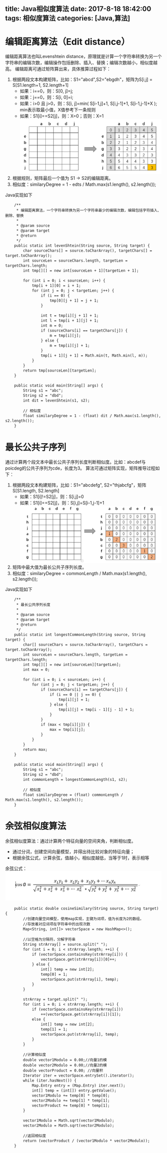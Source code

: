 title: Java相似度算法
date: 2017-8-18 18:42:00
tags: 相似度算法
categories: [Java,算法]
---

# 编辑距离算法（Edit distance）
编辑距离算法也叫Levenshtein distance，原理就是计算一个字符串转换为另一个字符串的编辑次数，编辑操作包括删除、插入、替换；编辑次数越小，相似度越高。
编辑距离可通过矩阵算出来，具体推算过程如下：
1. 根据两段文本构建矩阵，比如：S1="abcd",S2="ebgdh"，矩阵为S[i,j] = S[S1.length+1, S2.length+1]
    * 如果：i==0，则：S[0, j]=j; 
    * 如果：j==0，则：S[i, 0]=i;
    * 如果：i>0 且 j>0，则：S[i, j]=min( S[i-1,j]+1, S[i,j-1]+1, S[i-1,j-1]+X );  min表示取最小值，X值参考下一条规则
    * 如果：S1[i]==S2[j]，则：X=0；否则：X=1 
    ![](similarity/editdistance.png)
2. 根据规则，矩阵最后一个值为 S1 -> S2的编辑距离。
3. 相似度：similaryDegree = 1 - edts / Math.max(s1.length(), s2.length());

Java实现如下
```
    /**
     * 编辑距离算法，一个字符串转换为另一个字符串最少的编辑次数，编辑包括字符插入、删除、替换
     *
     * @param source
     * @param target
     * @return
     */
    public static int levenShtein(String source, String target) {
        char sourceChars[] = source.toCharArray(), targetChars[] = target.toCharArray();
        int sourceLen = sourceChars.length, targetLen = targetChars.length;
        int tmp[][] = new int[sourceLen + 1][targetLen + 1];

        for (int i = 0; i < sourceLen; i++) {
            tmp[i + 1][0] = i + 1;
            for (int j = 0; j < targetLen; j++) {
                if (i == 0) {
                    tmp[0][j + 1] = j + 1;
                }

                int t = tmp[i][j + 1] + 1;
                int l = tmp[i + 1][j] + 1;
                int m = 0;
                if (sourceChars[i] == targetChars[j]) {
                    m = tmp[i][j];
                } else {
                    m = tmp[i][j] + 1;
                }
                tmp[i + 1][j + 1] = Math.min(t, Math.min(l, m));
            }
        }
        return tmp[sourceLen][targetLen];
    }

    public static void main(String[] args) {
        String s1 = "abc";
        String s2 = "dbd";
        int dit = levenShtein(s1, s2);
        
        // 相似度
        float similaryDegree = 1 - (float) dit / Math.max(s1.length(), s2.length());
    }
```


# 最长公共子序列
通过计算两个段文本中最长公共子序列长度判断相似度。比如：abcdef与poicdeg的公共子序列为cde，长度为3。
算法可通过矩阵实现，矩阵推导过程如下：
1. 根据两段文本构建矩阵，比如：S1="abcdefg", S2="thjabcfg"，矩阵S[S1.length, S2.length]
    * 如果：S1[i]!=S2[j]，则：S[i,j]=0
    * 如果：S1[i]==S2[j]，则：S[i,j]=S[i-1,j-1]+1
    ![](similarity/lcs.png)
2. 矩阵中最大值为最长公共子序列长度。
3. 相似度：similaryDegree = commonLength / Math.max(s1.length(), s2.length());

Java实现如下
```
    /**
     * 最长公共序列长度
     *
     * @param source
     * @param target
     * @return
     */
    public static int longestCommonLength(String source, String target) {
        char[] sourceChars = source.toCharArray(), targetChars = target.toCharArray();
        int sourceLen = sourceChars.length, targetLen = targetChars.length;
        int tmp[][] = new int[sourceLen][targetLen];
        int max = 0;

        for (int i = 0; i < sourceLen; i++) {
            for (int j = 0; j < targetLen; j++) {
                if (sourceChars[i] == targetChars[j]) {
                    if (i == 0 || j == 0) {
                        tmp[i][j] = 1;
                    } else {
                        tmp[i][j] = tmp[i - 1][j - 1] + 1;
                    }
                }
                if (max < tmp[i][j]) {
                    max = tmp[i][j];
                }
            }
        }
        return max;
    }

    public static void main(String[] args) {
        String s1 = "abc";
        String s2 = "dbd";
        int commonLength = longestCommonLength(s1, s2);

        // 相似度
        float similaryDegree = (float) commonLength / Math.max(s1.length(), s2.length());
    }

```

# 余弦相似度算法
余弦相似度算法：通过计算两个特征向量的空间夹角，判断相似度。
- 通过分词，创建空间向量模型，并得出待比较对象的特征向量；
- 根据余弦公式，计算余弦，值越小，相似度越低，当等于1时，表示相等

余弦公式：
![](similarity/cosine.png)

```
    public static double cosineSimilary(String source, String target) {
        //创建向量空间模型，使用map实现，主键为词项，值为长度为2的数组，
        //存放着对应词项在字符串中的出现次数
        Map<String, int[]> vectorSpace = new HashMap<>();

        //以空格为分隔符，分解字符串
        String strArray[] = source.split(" ");
        for (int i = 0; i < strArray.length; ++i) {
            if (vectorSpace.containsKey(strArray[i])) {
                vectorSpace.get(strArray[i])[0]++;
            } else {
                int[] temp = new int[2];
                temp[0] = 1;
                vectorSpace.put(strArray[i], temp);
            }
        }

        strArray = target.split(" ");
        for (int i = 0; i < strArray.length; ++i) {
            if (vectorSpace.containsKey(strArray[i]))
                ++(vectorSpace.get(strArray[i])[1]);
            else {
                int[] temp = new int[2];
                temp[1] = 1;
                vectorSpace.put(strArray[i], temp);
            }
        }

        //计算相似度
        double vector1Modulo = 0.00;//向量1的模
        double vector2Modulo = 0.00;//向量2的模
        double vectorProduct = 0.00; //向量积
        Iterator iter = vectorSpace.entrySet().iterator();
        while (iter.hasNext()) {
            Map.Entry entry = (Map.Entry) iter.next();
            int[] temp = (int[]) entry.getValue();
            vector1Modulo += temp[0] * temp[0];
            vector2Modulo += temp[1] * temp[1];
            vectorProduct += temp[0] * temp[1];
        }

        vector1Modulo = Math.sqrt(vector1Modulo);
        vector2Modulo = Math.sqrt(vector2Modulo);

        //返回相似度
        return (vectorProduct / (vector1Modulo * vector2Modulo));
    }
```
